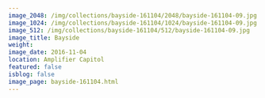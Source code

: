 ```yaml
---
image_2048: /img/collections/bayside-161104/2048/bayside-161104-09.jpg
image_1024: /img/collections/bayside-161104/1024/bayside-161104-09.jpg
image_512: /img/collections/bayside-161104/512/bayside-161104-09.jpg
image_title: Bayside
weight: 
image_date: 2016-11-04
location: Amplifier Capitol
featured: false
isblog: false
image_page: bayside-161104.html
---
```

